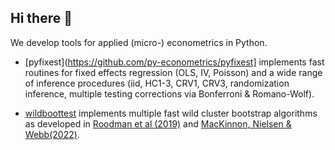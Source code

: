## Hi there 👋

We develop tools for applied (micro-) econometrics in Python.

- [pyfixest](https://github.com/py-econometrics/pyfixest] implements fast routines for fixed effects regression (OLS, IV, Poisson) and a wide range of inference procedures (iid, HC1-3, CRV1, CRV3,
randomization inference, multiple testing corrections via Bonferroni & Romano-Wolf). 

- [wildboottest](https://github.com/py-econometrics/wildboottest) implements multiple fast wild cluster bootstrap algorithms as developed in [Roodman et al
(2019)](https://econpapers.repec.org/paper/qedwpaper/1406.htm) and [MacKinnon, Nielsen & Webb(2022)](https://www.econ.queensu.ca/sites/econ.queensu.ca/files/wpaper/qed_wp_1485.pdf).

